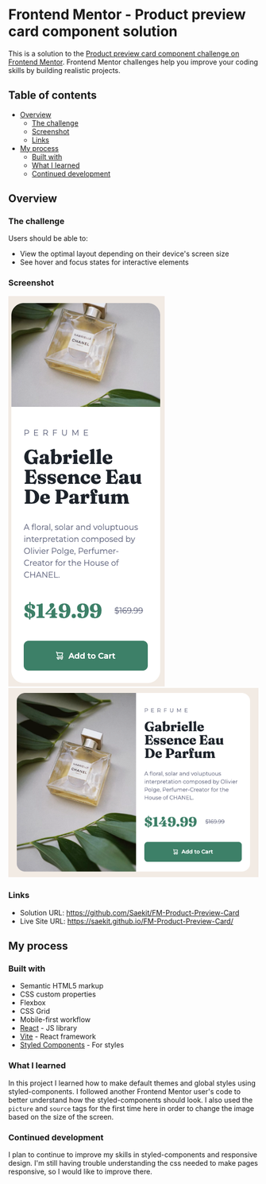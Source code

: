 # Frontend Mentor - Product preview card component solution

This is a solution to the [Product preview card component challenge on Frontend Mentor](https://www.frontendmentor.io/challenges/product-preview-card-component-GO7UmttRfa). Frontend Mentor challenges help you improve your coding skills by building realistic projects.

## Table of contents

- [Overview](#overview)
  - [The challenge](#the-challenge)
  - [Screenshot](#screenshot)
  - [Links](#links)
- [My process](#my-process)
  - [Built with](#built-with)
  - [What I learned](#what-i-learned)
  - [Continued development](#continued-development)

## Overview

### The challenge

Users should be able to:

- View the optimal layout depending on their device's screen size
- See hover and focus states for interactive elements

### Screenshot

![](./product-desktop.png)
![](./product-mobile.png)

### Links

- Solution URL: https://github.com/Saekit/FM-Product-Preview-Card
- Live Site URL: https://saekit.github.io/FM-Product-Preview-Card/

## My process

### Built with

- Semantic HTML5 markup
- CSS custom properties
- Flexbox
- CSS Grid
- Mobile-first workflow
- [React](https://reactjs.org/) - JS library
- [Vite](https://vitejs.dev/) - React framework
- [Styled Components](https://styled-components.com/) - For styles

### What I learned

In this project I learned how to make default themes and global styles using styled-components. I followed another Frontend Mentor user's code to better understand how the styled-components should look. I also used the `picture` and `source` tags for the first time here in order to change the image based on the size of the screen.

### Continued development

I plan to continue to improve my skills in styled-components and responsive design. I'm still having trouble understanding the css needed to make pages responsive, so I would like to improve there.
